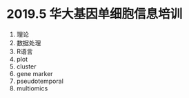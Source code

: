 # 2019.5 华大基因单细胞信息培训

1. 理论
2. 数据处理
3. R语言
4. plot
5. cluster
6. gene marker
7. pseudotemporal 
8. multiomics

